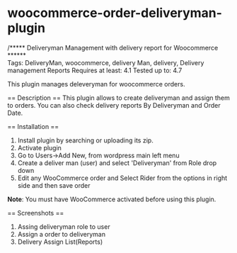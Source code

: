 # woocommerce-order-deliveryman-plugin
/***** Deliveryman Management with delivery report for Woocommerce ******\
Tags: DeliveryMan, woocommerce, delivery Man, delivery, Delivery management Reports
Requires at least: 4.1
Tested up to: 4.7


This plugin manages deleveryman for woocommerce orders.

== Description ==
This plugin allows to create deliveryman and assign them to orders. You can also check delivery reports By Deliveryman and Order Date.

== Installation ==
1. Install plugin by searching or uploading its zip.
1. Activate plugin
1. Go to Users->Add New, from wordpress main left menu
1. Create a deliver man (user) and select 'Deliveryman' from Role drop down
1. Edit any WooCommerce order and Select Rider from the options in right side and then save order

**Note**: You must have WooCommerce activated before using this plugin.


== Screenshots ==
1. Assing deliveryman role to user
2. Assign a order to deliveryman
3. Delivery Assign List(Reports)
